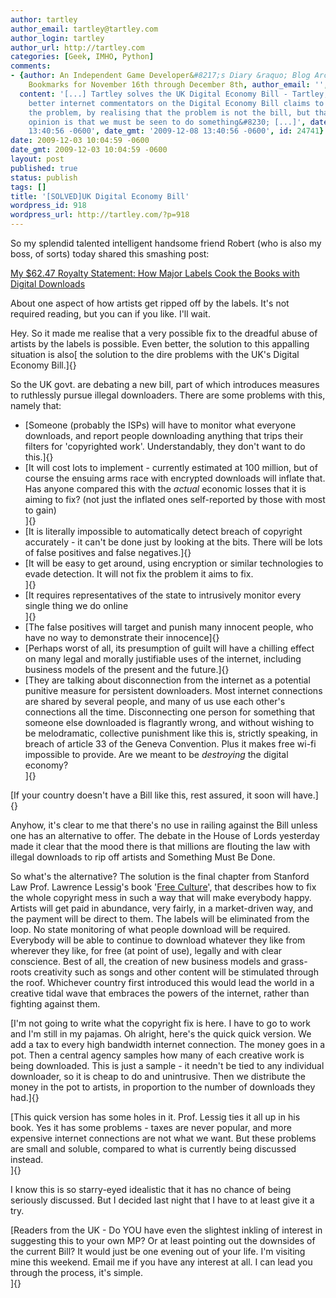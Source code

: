 ```yaml
---
author: tartley
author_email: tartley@tartley.com
author_login: tartley
author_url: http://tartley.com
categories: [Geek, IMHO, Python]
comments:
- {author: An Independent Game Developer&#8217;s Diary &raquo; Blog Archive &raquo;
    Bookmarks for November 16th through December 8th, author_email: '', author_url: 'http://www.mibgames.co.uk/2009/12/08/bookmarks-for-november-16th-through-december-8th/',
  content: '[...] Tartley solves the UK Digital Economy Bill - Tartley, one of the
    better internet commentators on the Digital Economy Bill claims to have solved
    the problem, by realising that the problem is not the bill, but that the political
    opinion is that we must be seen to do something&#8230; [...]', date: '2009-12-08
    13:40:56 -0600', date_gmt: '2009-12-08 13:40:56 -0600', id: 24741}
date: 2009-12-03 10:04:59 -0600
date_gmt: 2009-12-03 10:04:59 -0600
layout: post
published: true
status: publish
tags: []
title: '[SOLVED]UK Digital Economy Bill'
wordpress_id: 918
wordpress_url: http://tartley.com/?p=918
---
```


So my splendid talented intelligent handsome friend Robert (who is also
my boss, of sorts) today shared this smashing post:

[My \$62.47 Royalty Statement: How Major Labels Cook the Books with
Digital
Downloads](http://gizmodo.com/5417318/my-6247-royalty-statement-how-major-labels-cook-the-books-with-digital-downloads)

About one aspect of how artists get ripped off by the labels. It's not
required reading, but you can if you like. I'll wait.

Hey. So it made me realise that a very possible fix to the dreadful
abuse of artists by the labels is possible. Even better, the solution to
this appalling situation is also[ the solution to the dire problems with
the UK's Digital Economy Bill.]{}

So the UK govt. are debating a new bill, part of which introduces
measures to ruthlessly pursue illegal downloaders. There are some
problems with this, namely that:

-   [Someone (probably the ISPs) will have to monitor what everyone
    downloads, and report people downloading anything that trips their
    filters for 'copyrighted work'. Understandably, they don't want to
    do this.]{}
-   [It will cost lots to implement - currently estimated at 100
    million, but of course the ensuing arms race with encrypted
    downloads will inflate that. Has anyone compared this with the
    *actual* economic losses that it is aiming to fix? (not just the
    inflated ones self-reported by those with most to gain)\
    ]{}
-   [It is literally impossible to automatically detect breach of
    copyright accurately - it can't be done just by looking at the bits.
    There will be lots of false positives and false negatives.]{}
-   [It will be easy to get around, using encryption or similar
    technologies to evade detection. It will not fix the problem it aims
    to fix.\
    ]{}
-   [It requires representatives of the state to intrusively monitor
    every single thing we do online\
    ]{}
-   [The false positives will target and punish many innocent people,
    who have no way to demonstrate their innocence]{}
-   [Perhaps worst of all, its presumption of guilt will have a chilling
    effect on many legal and morally justifiable uses of the internet,
    including business models of the present and the future.]{}
-   [They are talking about disconnection from the internet as a
    potential punitive measure for persistent downloaders. Most internet
    connections are shared by several people, and many of us use each
    other's connections all the time. Disconnecting one person for
    something that someone else downloaded is flagrantly wrong, and
    without wishing to be melodramatic, collective punishment like this
    is, strictly speaking, in breach of article 33 of the Geneva
    Convention. Plus it makes free wi-fi impossible to provide. Are we
    meant to be *destroying* the digital economy?\
    ]{}

[If your country doesn't have a Bill like this, rest assured, it soon
will have.]{}

Anyhow, it's clear to me that there's no use in railing against the Bill
unless one has an alternative to offer. The debate in the House of Lords
yesterday made it clear that the mood there is that millions are
flouting the law with illegal downloads to rip off artists and Something
Must Be Done.

So what's the alternative? The solution is the final chapter from
Stanford Law Prof. Lawrence Lessig's book '[Free
Culture](http://www.amazon.co.uk/Free-Culture-Nature-Future-Creativity/dp/0143034650)',
that describes how to fix the whole copyright mess in such a way that
will make everybody happy. Artists will get paid in abundance, very
fairly, in a market-driven way, and the payment will be direct to them.
The labels will be eliminated from the loop. No state monitoring of what
people download will be required. Everybody will be able to continue to
download whatever they like from wherever they like, for free (at point
of use), legally and with clear conscience. Best of all, the creation of
new business models and grass-roots creativity such as songs and other
content will be stimulated through the roof. Whichever country first
introduced this would lead the world in a creative tidal wave that
embraces the powers of the internet, rather than fighting against them.

[I'm not going to write what the copyright fix is here. I have to go to
work and I'm still in my pajamas. Oh alright, here's the quick quick
version. We add a tax to every high bandwidth internet connection. The
money goes in a pot. Then a central agency samples how many of each
creative work is being downloaded. This is just a sample - it needn't be
tied to any individual downloader, so it is cheap to do and unintrusive.
Then we distribute the money in the pot to artists, in proportion to the
number of downloads they had.]{}

[This quick version has some holes in it. Prof. Lessig ties it all up in
his book. Yes it has some problems - taxes are never popular, and more
expensive internet connections are not what we want. But these problems
are small and soluble, compared to what is currently being discussed
instead.\
]{}

I know this is so starry-eyed idealistic that it has no chance of being
seriously discussed. But I decided last night that I have to at least
give it a try.

[Readers from the UK - Do YOU have even the slightest inkling of
interest in suggesting this to your own MP? Or at least pointing out the
downsides of the current Bill? It would just be one evening out of your
life. I'm visiting mine this weekend. Email me if you have any interest
at all. I can lead you through the process, it's simple.\
]{}
